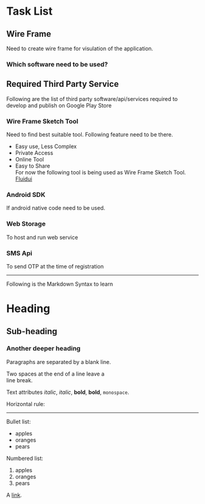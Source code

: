 # Task List

## Wire Frame

Need to create wire frame for visulation of the application.  
### Which software need to be used?

## Required Third Party Service

Following are the list of third party software/api/services required to develop and publish on Google Play Store

### Wire Frame Sketch Tool
Need to find best suitable tool. Following feature need to be there.  
  * Easy use, Less Complex
  * Private Access
  * Online Tool
  * Easy to Share  
For now the following tool is being used as Wire Frame Sketch Tool.  
[Fluidui](https://www.fluidui.com/editor/live/livePreview/cF94Q0NiSFdvU2xQVUlyMnNEdWhVcmlaNTJMVzlQeWFkbA==)

### Android SDK
If android native code need to be used.

### Web Storage
To host and run web service

### SMS Api
To send OTP at the time of registration


---
Following is the Markdown Syntax to learn

# Heading

## Sub-heading

### Another deeper heading
 
Paragraphs are separated
by a blank line.

Two spaces at the end of a line leave a  
line break.

Text attributes _italic_, *italic*, __bold__, **bold**, `monospace`.

Horizontal rule:

---

Bullet list:

  * apples
  * oranges
  * pears

Numbered list:

  1. apples
  2. oranges
  3. pears

A [link](http://example.com).